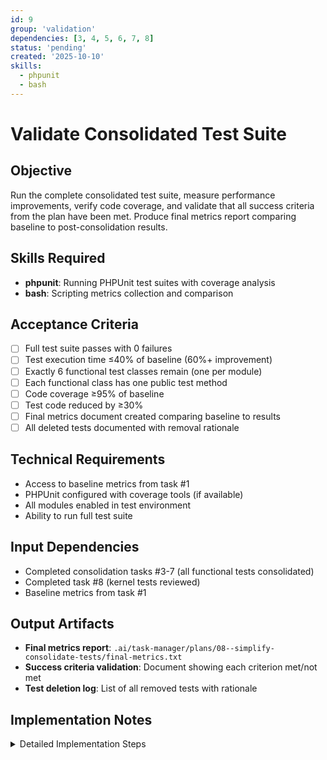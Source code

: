 ```yaml
---
id: 9
group: 'validation'
dependencies: [3, 4, 5, 6, 7, 8]
status: 'pending'
created: '2025-10-10'
skills:
  - phpunit
  - bash
---
```


# Validate Consolidated Test Suite

## Objective

Run the complete consolidated test suite, measure performance improvements, verify code coverage, and validate that all success criteria from the plan have been met. Produce final metrics report comparing baseline to post-consolidation results.

## Skills Required

- **phpunit**: Running PHPUnit test suites with coverage analysis
- **bash**: Scripting metrics collection and comparison

## Acceptance Criteria

- [ ] Full test suite passes with 0 failures
- [ ] Test execution time ≤40% of baseline (60%+ improvement)
- [ ] Exactly 6 functional test classes remain (one per module)
- [ ] Each functional class has one public test method
- [ ] Code coverage ≥95% of baseline
- [ ] Test code reduced by ≥30%
- [ ] Final metrics document created comparing baseline to results
- [ ] All deleted tests documented with removal rationale

## Technical Requirements

- Access to baseline metrics from task #1
- PHPUnit configured with coverage tools (if available)
- All modules enabled in test environment
- Ability to run full test suite

## Input Dependencies

- Completed consolidation tasks #3-7 (all functional tests consolidated)
- Completed task #8 (kernel tests reviewed)
- Baseline metrics from task #1

## Output Artifacts

- **Final metrics report**: `.ai/task-manager/plans/08--simplify-consolidate-tests/final-metrics.txt`
- **Success criteria validation**: Document showing each criterion met/not met
- **Test deletion log**: List of all removed tests with rationale

## Implementation Notes

<details>
<summary>Detailed Implementation Steps</summary>

### Step 1: Run Full Test Suite

Execute complete test suite and capture output:

```bash
cd /var/www/html
time vendor/bin/phpunit web/modules/contrib/simple_oauth_21__consolidate_tests/ > /tmp/consolidated-test-output.txt 2>&1
```

Note the execution time reported.

### Step 2: Verify Test Pass Rate

Check test output:

```bash
grep -E "(OK|FAILURES|ERRORS)" /tmp/consolidated-test-output.txt
```

**Expected**: All tests pass (OK status)

**If failures exist**: Review and fix before proceeding. Failures indicate consolidation errors.

### Step 3: Count Functional Test Files

```bash
echo "Functional test count:"
find web/modules/contrib/simple_oauth_21__consolidate_tests -path "*/Functional/*Test.php" -type f | wc -l

echo "Functional test files:"
find web/modules/contrib/simple_oauth_21__consolidate_tests -path "*/Functional/*Test.php" -type f -exec basename {} \;
```

**Expected**: Exactly 6 files:
1. `simple_oauth_21`: 1 functional test
2. `simple_oauth_device_flow`: 1 functional test
3. `simple_oauth_pkce`: 1 functional test
4. `simple_oauth_native_apps`: 1 functional test
5. `simple_oauth_server_metadata`: 1 functional test
6. `simple_oauth_client_registration`: 0 or 1 functional test

### Step 4: Verify Single Test Method Per Class

For each functional test file:

```bash
for file in $(find web/modules/contrib/simple_oauth_21__consolidate_tests -path "*/Functional/*Test.php" -type f); do
  echo "=== $(basename $file) ==="
  grep "public function test" "$file" | wc -l
  grep "public function test" "$file"
  echo
done
```

**Expected**: Each file shows exactly 1 public test method (starting with `test`)

### Step 5: Measure Code Coverage (If Available)

```bash
vendor/bin/phpunit --coverage-text web/modules/contrib/simple_oauth_21__consolidate_tests/ | tee /tmp/consolidated-coverage.txt
```

Extract coverage percentage and compare to baseline.

**If coverage tools not available**: Note this in final report.

### Step 6: Count Test Code Lines

```bash
echo "Total lines of test code:"
find web/modules/contrib/simple_oauth_21__consolidate_tests -name "*Test.php" -type f -exec wc -l {} + | tail -1

echo "Total test files:"
find web/modules/contrib/simple_oauth_21__consolidate_tests -name "*Test.php" -type f | wc -l
```

Compare to baseline (target: ≥30% reduction).

### Step 7: Calculate Performance Improvement

Compare execution time from Step 1 to baseline:

```
Baseline time: [X] seconds
Consolidated time: [Y] seconds
Improvement: ((X - Y) / X) * 100 = [Z]%
```

**Target**: Z ≥ 60% (consolidated time ≤40% of baseline)

### Step 8: Document Deleted Tests

Create comprehensive list of removed tests:

```bash
# Compare git diff to see deleted files
git status
git diff --name-status --diff-filter=D
```

For each deleted test, document:
- File name
- Test methods removed
- Classification (language feature, upstream validation, trivial, etc.)
- Rationale for removal

### Step 9: Create Final Metrics Report

Create `.ai/task-manager/plans/08--simplify-consolidate-tests/final-metrics.txt`:

```
OAuth 2.1 Test Suite Consolidation Results
===========================================
Generated: [timestamp]

PERFORMANCE IMPROVEMENT
-----------------------
Baseline execution time:     [X] seconds
Consolidated execution time: [Y] seconds
Improvement:                 [Z]% faster

Target: ≥60% improvement
Status: [✓ MET | ✗ NOT MET]

CODE COVERAGE
-------------
Baseline coverage:           [X]%
Consolidated coverage:       [Y]%
Coverage retention:          [Z]%

Target: ≥95% of baseline
Status: [✓ MET | ✗ NOT MET]

TEST CODE REDUCTION
-------------------
Baseline lines of code:      [X] lines
Consolidated lines of code:  [Y] lines
Reduction:                   [Z]%

Target: ≥30% reduction
Status: [✓ MET | ✗ NOT MET]

TEST FILE COUNT
---------------
Baseline total files:        17 files
Consolidated total files:    [X] files
Files removed:               [Y] files

Baseline functional tests:   11 files
Consolidated functional:     6 files
Functional tests removed:    5 files

TARGET: Exactly 6 functional test classes
Status: [✓ MET | ✗ NOT MET]

FUNCTIONAL TEST STRUCTURE
--------------------------
Each functional test class has:
- One public test method:    [✓ YES | ✗ NO]
- Multiple helper methods:   [✓ YES | ✗ NO]

Module breakdown:
1. simple_oauth_21:                  [X] public test methods
2. simple_oauth_device_flow:         [X] public test methods
3. simple_oauth_pkce:                [X] public test methods
4. simple_oauth_native_apps:         [X] public test methods
5. simple_oauth_server_metadata:     [X] public test methods
6. simple_oauth_client_registration: [X] public test methods

TARGET: Each has exactly 1 public test method
Status: [✓ MET | ✗ NOT MET]

TEST SUITE HEALTH
-----------------
All tests passing:           [✓ YES | ✗ NO]
Test failures:               [X] failures
Test errors:                 [X] errors
Skipped tests:               [X] skipped

SUCCESS CRITERIA SUMMARY
------------------------
1. Test suite executes in ≤40% of original time:  [✓ | ✗]
2. 100% of removed tests validate non-business logic: [✓ | ✗]
3. Exactly 6 functional test classes remain:      [✓ | ✗]
4. Zero regression in RFC compliance coverage:    [✓ | ✗]
5. Test suite passes 100%:                        [✓ | ✗]
6. Code coverage ≥95% of baseline:                [✓ | ✗]
7. Test code reduction ≥30%:                      [✓ | ✗]

OVERALL STATUS: [✓ ALL CRITERIA MET | ✗ SOME CRITERIA NOT MET]
```

### Step 10: Create Test Deletion Log

Create `.ai/task-manager/plans/08--simplify-consolidate-tests/deleted-tests.txt`:

```
Deleted Tests Log
=================

UNIT TESTS REMOVED
------------------
1. DeviceCodeEntityTest.php
   Methods:
   - testLeagueInterfaceCompliance()
   - testRequiredMethodsExist()
   Rationale: Both methods validate language features and upstream
              library interface compliance using reflection. PHP's
              type system enforces these constraints; runtime
              validation is redundant.

FUNCTIONAL TESTS MERGED (Original files deleted)
-------------------------------------------------
simple_oauth_server_metadata module:
1. OpenIdConfigurationFunctionalTest.php
   Merged into: ServerMetadataFunctionalTest.php
   Methods preserved as helpers: [list]

2. TokenRevocationEndpointTest.php
   Merged into: ServerMetadataFunctionalTest.php
   Methods preserved as helpers: [list]

simple_oauth_21 main module:
3. ClientRegistrationFunctionalTest.php
   Merged into: ComplianceDashboardTest.php
   Methods preserved as helpers: [list]

4. OAuthMetadataValidationTest.php
   Merged into: ComplianceDashboardTest.php
   Methods preserved as helpers: [list]

5. OAuthIntegrationContextTest.php
   Merged into: ComplianceDashboardTest.php
   Methods preserved as helpers: [list]

KERNEL TESTS REMOVED (if any)
------------------------------
[List any kernel tests removed with rationale]

TOTAL FILES REMOVED: [X]
TOTAL TEST METHODS REMOVED: [Y]
TOTAL TEST METHODS PRESERVED: [Z]
```

### Step 11: Validation Checklist

Review all success criteria:

**Primary Success Criteria:**
- [ ] Test suite executes in ≤40% of original time (≥60% improvement)
- [ ] 100% of removed tests validate non-business-logic code
- [ ] Exactly 6 functional test classes remain
- [ ] Zero regression in RFC compliance coverage

**Quality Assurance Metrics:**
- [ ] Test suite passes 100%
- [ ] Code coverage ≥95% of baseline
- [ ] Test code reduction ≥30%
- [ ] Clear test documentation in all helpers

### Step 12: Handle Failures

**If any criterion NOT met:**

1. **Document the gap**: What criterion failed and by how much?
2. **Analyze cause**: Why wasn't the target met?
3. **Propose solution**:
   - If performance target missed: Profile tests to find bottlenecks
   - If coverage dropped: Identify missing test scenarios
   - If structure wrong: Fix functional test consolidation
4. **Create follow-up task** if needed

### Step 13: Final Verification

Run tests one more time to ensure stability:

```bash
cd /var/www/html
vendor/bin/phpunit web/modules/contrib/simple_oauth_21__consolidate_tests/ --testdox
```

The `--testdox` flag provides human-readable output showing all test scenarios.

### Step 14: Commit Changes (If Appropriate)

If working in a feature branch and all criteria met:

```bash
git add -A
git status  # Review changes
# Do NOT commit yet - let user review final metrics first
```

**Important**: Do NOT create commit message with AI attribution per AGENTS.md guidelines.

### Success Indicators

**Green flags:**
- ✓ All tests pass
- ✓ Performance improvement ≥60%
- ✓ Exactly 6 functional test classes
- ✓ Each has 1 public test method
- ✓ Coverage maintained
- ✓ Code reduced by ≥30%

**Red flags requiring attention:**
- ✗ Test failures (consolidation introduced bugs)
- ✗ Performance improvement <60% (instance reuse not working)
- ✗ Coverage dropped significantly (tests removed business logic)
- ✗ More or fewer than 6 functional classes (consolidation incomplete)

</details>
